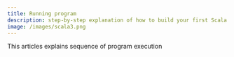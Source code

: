 ```yaml
---
title: Running program 
description: step-by-step explanation of how to build your first Scala 3 application from scratch on macOS.
image: /images/scala3.png
---
```

This articles explains sequence of program execution




























